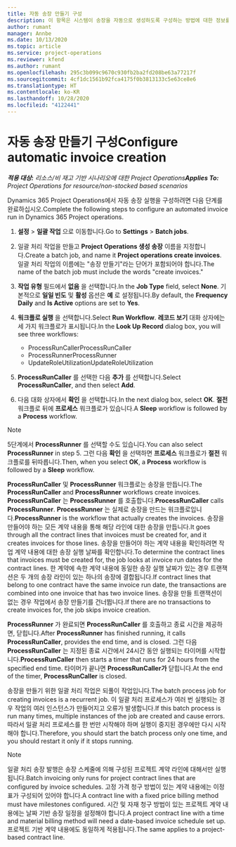 ```yaml
---
title: 자동 송장 만들기 구성
description: 이 항목은 시스템이 송장을 자동으로 생성하도록 구성하는 방법에 대한 정보를 제공합니다.
author: rumant
manager: Annbe
ms.date: 10/13/2020
ms.topic: article
ms.service: project-operations
ms.reviewer: kfend
ms.author: rumant
ms.openlocfilehash: 295c3b099c9670c930fb2ba2fd208be63a77217f
ms.sourcegitcommit: 4cf1dc1561b92fca4175f0b3813133c5e63ce8e6
ms.translationtype: HT
ms.contentlocale: ko-KR
ms.lasthandoff: 10/28/2020
ms.locfileid: "4122441"
---
```

# <a name="configure-automatic-invoice-creation"></a><span data-ttu-id="fa91d-103">자동 송장 만들기 구성</span><span class="sxs-lookup"><span data-stu-id="fa91d-103">Configure automatic invoice creation</span></span>

<span data-ttu-id="fa91d-104">_**적용 대상:** 리소스/비 재고 기반 시나리오에 대한 Project Operations_</span><span class="sxs-lookup"><span data-stu-id="fa91d-104">_**Applies To:** Project Operations for resource/non-stocked based scenarios_</span></span>


<span data-ttu-id="fa91d-105">Dynamics 365 Project Operations에서 자동 송장 실행을 구성하려면 다음 단계를 완료하십시오.</span><span class="sxs-lookup"><span data-stu-id="fa91d-105">Complete the following steps to configure an automated invoice run in Dynamics 365 Project operations.</span></span>

1. <span data-ttu-id="fa91d-106">**설정** > **일괄 작업** 으로 이동합니다.</span><span class="sxs-lookup"><span data-stu-id="fa91d-106">Go to **Settings** > **Batch jobs**.</span></span>
2. <span data-ttu-id="fa91d-107">일괄 처리 작업을 만들고 **Project Operations 생성 송장** 이름을 지정합니다.</span><span class="sxs-lookup"><span data-stu-id="fa91d-107">Create a batch job, and name it **Project operations create invoices**.</span></span> <span data-ttu-id="fa91d-108">일괄 처리 작업의 이름에는 "송장 만들기"라는 단어가 포함되어야 합니다.</span><span class="sxs-lookup"><span data-stu-id="fa91d-108">The name of the batch job must include the words "create invoices."</span></span>
3. <span data-ttu-id="fa91d-109">**작업 유형** 필드에서 **없음** 을 선택합니다.</span><span class="sxs-lookup"><span data-stu-id="fa91d-109">In the **Job Type** field, select **None**.</span></span> <span data-ttu-id="fa91d-110">기본적으로 **일일 빈도** 및 **활성** 옵션은 **예** 로 설정됩니다.</span><span class="sxs-lookup"><span data-stu-id="fa91d-110">By default, the **Frequency Daily** and **Is Active** options are set to **Yes**.</span></span>
4. <span data-ttu-id="fa91d-111">**워크플로 실행** 을 선택합니다.</span><span class="sxs-lookup"><span data-stu-id="fa91d-111">Select **Run Workflow**.</span></span> <span data-ttu-id="fa91d-112">**레코드 보기** 대화 상자에는 세 가지 워크플로가 표시됩니다.</span><span class="sxs-lookup"><span data-stu-id="fa91d-112">In the **Look Up Record** dialog box, you will see three workflows:</span></span>

    - <span data-ttu-id="fa91d-113">ProcessRunCaller</span><span class="sxs-lookup"><span data-stu-id="fa91d-113">ProcessRunCaller</span></span>
    - <span data-ttu-id="fa91d-114">ProcessRunner</span><span class="sxs-lookup"><span data-stu-id="fa91d-114">ProcessRunner</span></span>
    - <span data-ttu-id="fa91d-115">UpdateRoleUtilization</span><span class="sxs-lookup"><span data-stu-id="fa91d-115">UpdateRoleUtilization</span></span>

5. <span data-ttu-id="fa91d-116">**ProcessRunCaller** 를 선택한 다음 **추가** 를 선택합니다.</span><span class="sxs-lookup"><span data-stu-id="fa91d-116">Select **ProcessRunCaller**, and then select **Add**.</span></span>
6. <span data-ttu-id="fa91d-117">다음 대화 상자에서 **확인** 을 선택합니다.</span><span class="sxs-lookup"><span data-stu-id="fa91d-117">In the next dialog box, select **OK**.</span></span> <span data-ttu-id="fa91d-118">**절전** 워크플로 뒤에 **프로세스** 워크플로가 있습니다.</span><span class="sxs-lookup"><span data-stu-id="fa91d-118">A **Sleep** workflow is followed by a **Process** workflow.</span></span>

  > [!NOTE]
  > <span data-ttu-id="fa91d-119">5단계에서 **ProcessRunner** 를 선택할 수도 있습니다.</span><span class="sxs-lookup"><span data-stu-id="fa91d-119">You can also select **ProcessRunner** in step 5.</span></span> <span data-ttu-id="fa91d-120">그런 다음 **확인** 을 선택하면 **프로세스** 워크플로가 **절전** 워크플로를 뒤따릅니다.</span><span class="sxs-lookup"><span data-stu-id="fa91d-120">Then, when you select **OK**, a **Process** workflow is followed by a **Sleep** workflow.</span></span>

<span data-ttu-id="fa91d-121">**ProcessRunCaller** 및 **ProcessRunner** 워크플로는 송장을 만듭니다.</span><span class="sxs-lookup"><span data-stu-id="fa91d-121">The **ProcessRunCaller** and **ProcessRunner** workflows create invoices.</span></span> <span data-ttu-id="fa91d-122">**ProcessRunCaller** 는 **ProcessRunner** 를 호출합니다.</span><span class="sxs-lookup"><span data-stu-id="fa91d-122">**ProcessRunCaller** calls **ProcessRunner**.</span></span> <span data-ttu-id="fa91d-123">**ProcessRunner** 는 실제로 송장을 만드는 워크플로입니다.</span><span class="sxs-lookup"><span data-stu-id="fa91d-123">**ProcessRunner** is the workflow that actually creates the invoices.</span></span> <span data-ttu-id="fa91d-124">송장을 만들어야 하는 모든 계약 내용을 통해 해당 라인에 대한 송장을 만듭니다.</span><span class="sxs-lookup"><span data-stu-id="fa91d-124">It goes through all the contract lines that invoices must be created for, and it creates invoices for those lines.</span></span> <span data-ttu-id="fa91d-125">송장을 만들어야 하는 계약 내용을 확인하려면 작업 계약 내용에 대한 송장 실행 날짜를 확인합니다.</span><span class="sxs-lookup"><span data-stu-id="fa91d-125">To determine the contract lines that invoices must be created for, the job looks at invoice run dates for the contract lines.</span></span> <span data-ttu-id="fa91d-126">한 계약에 속한 계약 내용에 동일한 송장 실행 날짜가 있는 경우 트랜잭션은 두 개의 송장 라인이 있는 하나의 송장에 결합됩니다.</span><span class="sxs-lookup"><span data-stu-id="fa91d-126">If contract lines that belong to one contract have the same invoice run date, the transactions are combined into one invoice that has two invoice lines.</span></span> <span data-ttu-id="fa91d-127">송장을 만들 트랜잭션이 없는 경우 작업에서 송장 만들기를 건너뜁니다.</span><span class="sxs-lookup"><span data-stu-id="fa91d-127">If there are no transactions to create invoices for, the job skips invoice creation.</span></span>

<span data-ttu-id="fa91d-128">**ProcessRunner** 가 완료되면 **ProcessRunCaller** 를 호출하고 종료 시간을 제공하면, 닫힙니다.</span><span class="sxs-lookup"><span data-stu-id="fa91d-128">After **ProcessRunner** has finished running, it calls **ProcessRunCaller**, provides the end time, and is closed.</span></span> <span data-ttu-id="fa91d-129">그런 다음 **ProcessRunCaller** 는 지정된 종료 시간에서 24시간 동안 실행되는 타이머를 시작합니다.</span><span class="sxs-lookup"><span data-stu-id="fa91d-129">**ProcessRunCaller** then starts a timer that runs for 24 hours from the specified end time.</span></span> <span data-ttu-id="fa91d-130">타이머가 끝나면 **ProcessRunCaller가** 닫힙니다.</span><span class="sxs-lookup"><span data-stu-id="fa91d-130">At the end of the timer, **ProcessRunCaller** is closed.</span></span>

<span data-ttu-id="fa91d-131">송장을 만들기 위한 일괄 처리 작업은 되풀이 작업입니다.</span><span class="sxs-lookup"><span data-stu-id="fa91d-131">The batch process job for creating invoices is a recurrent job.</span></span> <span data-ttu-id="fa91d-132">이 일괄 처리 프로세스가 여러 번 실행되는 경우 작업의 여러 인스턴스가 만들어지고 오류가 발생합니다.</span><span class="sxs-lookup"><span data-stu-id="fa91d-132">If this batch process is run many times, multiple instances of the job are created and cause errors.</span></span> <span data-ttu-id="fa91d-133">따라서 일괄 처리 프로세스를 한 번만 시작해야 하며 실행이 중지된 경우에만 다시 시작해야 합니다.</span><span class="sxs-lookup"><span data-stu-id="fa91d-133">Therefore, you should start the batch process only one time, and you should restart it only if it stops running.</span></span>

> [!NOTE]
> <span data-ttu-id="fa91d-134">일괄 처리 송장 발행은 송장 스케줄에 의해 구성된 프로젝트 계약 라인에 대해서만 실행됩니다.</span><span class="sxs-lookup"><span data-stu-id="fa91d-134">Batch invoicing only runs for project contract lines that are configured by invoice schedules.</span></span> <span data-ttu-id="fa91d-135">고정 가격 청구 방법이 있는 계약 내용에는 이정표가 구성되어 있어야 합니다.</span><span class="sxs-lookup"><span data-stu-id="fa91d-135">A contract line with a fixed price billing method must have milestones configured.</span></span> <span data-ttu-id="fa91d-136">시간 및 자재 청구 방법이 있는 프로젝트 계약 내용에는 날짜 기반 송장 일정을 설정해야 합니다.</span><span class="sxs-lookup"><span data-stu-id="fa91d-136">A project contract line with a time and material billing method will need a date-based invoice schedule set up.</span></span> <span data-ttu-id="fa91d-137">프로젝트 기반 계약 내용에도 동일하게 적용됩니다.</span><span class="sxs-lookup"><span data-stu-id="fa91d-137">The same applies to a project-based contract line.</span></span>     
